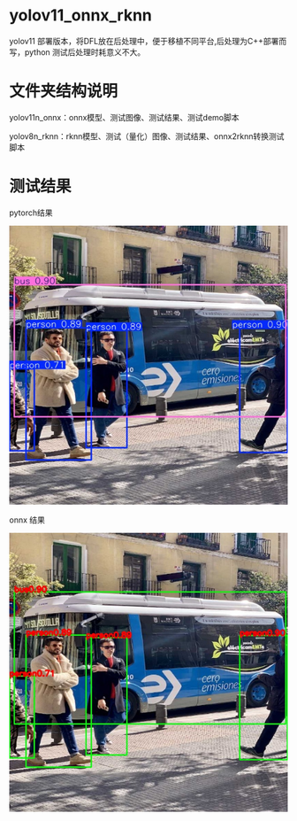 # yolov11_onnx_rknn
yolov11 部署版本，将DFL放在后处理中，便于移植不同平台,后处理为C++部署而写，python 测试后处理时耗意义不大。


# 文件夹结构说明

yolov11n_onnx：onnx模型、测试图像、测试结果、测试demo脚本

yolov8n_rknn：rknn模型、测试（量化）图像、测试结果、onnx2rknn转换测试脚本

# 测试结果

pytorch结果

![image](https://github.com/cqu20160901/yolov11_onnx_rknn/blob/main/yolov11n_onnx/test_pytorch_result.jpg)

onnx 结果

![image](https://github.com/cqu20160901/yolov11_onnx_rknn/blob/main/yolov11n_onnx/test_onnx_result.jpg)
